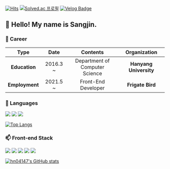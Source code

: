 <!-- ![header](https://capsule-render.vercel.app/api?type=soft&color=0:00C3C5,100:FFFFFF&height=300&section=header&text=Sangjin's%20Github&fontSize=60&fontColor=333333) -->

[![Hits](https://hits.seeyoufarm.com/api/count/incr/badge.svg?url=https%3A%2F%2Fgithub.com%2Fhn04147%2Fhit-counter&count_bg=%2341DBBF&title_bg=%23555555&icon=&icon_color=%23E7E7E7&title=hits&edge_flat=false)](https://hits.seeyoufarm.com) [![Solved.ac
프로필](http://mazassumnida.wtf/api/mini/generate_badge?boj=hn04147)](https://solved.ac/hn04147)
[![Velog Badge](http://img.shields.io/badge/-Velog-20c997?style=flat&link=hn04147)](https://velog.io/@hn04147)

## 👋 Hello! My name is Sangjin.

### 🔭 Career
|  **Type**  	|  **Date** 	|            **Contents**           	|   **Organization**   	|
|:----------:	|:---------:	|:---------------------------------:	|:------------------:	  |
|**Education**| 2016.3 ~  	| Department of Computer<br>Science 	|**Hanyang University** |
|**Employment**|  2021.5 ~ 	|        Front-End Developer        	|   **Frigate Bird**  	|


### 🌱 Languages
<img src="https://img.shields.io/badge/Python-3776AB?style=flat-square&logo=Python&logoColor=white"/> <img src="https://img.shields.io/badge/JavaScript-F7DF1E?style=flat-square&logo=JavaScript&logoColor=white"/> <img src="https://img.shields.io/badge/C++-00599C?style=flat-square&logo=C++&logoColor=white"/>

[![Top Langs](https://github-readme-stats.vercel.app/api/top-langs/?username=hn04147&layout=compact)](https://github.com/hn04147/github-readme-stats)

### 📫 Front-end Stack
<img src="https://img.shields.io/badge/React-61DAFB?style=flat-square&logo=React&logoColor=white"/> <img src="https://img.shields.io/badge/Redux-764ABC?style=flat-square&logo=Redux&logoColor=white"/> <img src="https://img.shields.io/badge/HTML-E34F26?style=flat-square&logo=HTML5&logoColor=white"/> <img src="https://img.shields.io/badge/CSS3-1572B6?style=flat-square&logo=CSS3&logoColor=white"/> <img src="https://img.shields.io/badge/SCSS-CC6699?style=flat-square&logo=Sass&logoColor=white"/>

[![hn04147's GitHub stats](https://github-readme-stats.vercel.app/api?username=hn04147)](https://github.com/hn04147/github-readme-stats)


<!--🔭🌱👯🤔💬 📫😄-->
